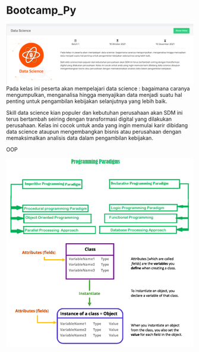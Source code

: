 # Bootcamp_Py

<img src="header.PNG">
Pada kelas ini peserta akan mempelajari data science : bagaimana caranya mengumpulkan, menganalisa hingga menyajikan data menjadi suatu hal penting untuk pengambilan kebijakan selanjutnya yang lebih baik. 

Skill data science kian populer dan kebutuhan perusahaan akan SDM ini terus bertambah seiring dengan transformasi digital yang dilakukan perusahaan. Kelas ini cocok untuk anda yang ingin memulai karir dibidang data science ataupun mengembangkan bisnis atau perusahaan dengan memaksimalkan analisis data dalam pengambilan kebijakan.

OOP

<img src="oop1.png">

<img src="oop2.png">